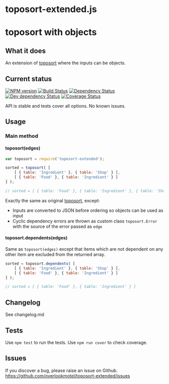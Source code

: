 # toposort-extended.js

# toposort with objects

## What it does

An extension of [toposort](https://github.com/marcelklehr/toposort) where the inputs can be objects.

## Current status

[![NPM version](https://img.shields.io/npm/v/toposort-extended.svg)](https://www.npmjs.com/package/toposort-extended)
[![Build Status](https://img.shields.io/travis/overlookmotel/toposort-extended/master.svg)](http://travis-ci.org/overlookmotel/toposort-extended)
[![Dependency Status](https://img.shields.io/david/overlookmotel/toposort-extended.svg)](https://david-dm.org/overlookmotel/toposort-extended)
[![Dev dependency Status](https://img.shields.io/david/dev/overlookmotel/toposort-extended.svg)](https://david-dm.org/overlookmotel/toposort-extended)
[![Coverage Status](https://img.shields.io/coveralls/overlookmotel/toposort-extended/master.svg)](https://coveralls.io/r/overlookmotel/toposort-extended)

API is stable and tests cover all options. No known issues.

## Usage

### Main method
#### toposort(edges)

```js
var toposort = require('toposort-extended');

sorted = toposort( [
	[ { table: 'Ingredient' }, { table: 'Shop' } ],
	[ { table: 'Food' }, { table: 'Ingredient' } ]
] );

// sorted = [ { table: 'Food' }, { table: 'Ingredient' }, { table: 'Shop' } ]
```

Exactly the same as original [toposort](https://github.com/marcelklehr/toposort), except:

* Inputs are converted to JSON before ordering so objects can be used as input
* Cyclic dependency errors are thrown as custom class `toposort.Error` with the source of the error passed as `edge`

#### toposort.dependents(edges)

Same as `toposort(edges)` except that items which are not dependent on any other item are excluded from the returned array.

```js
sorted = toposort.dependents( [
	[ { table: 'Ingredient' }, { table: 'Shop' } ],
	[ { table: 'Food' }, { table: 'Ingredient' } ]
] );

// sorted = [ { table: 'Food' }, { table: 'Ingredient' } ]
```

## Changelog

See changelog.md

## Tests

Use `npm test` to run the tests. Use `npm run cover` to check coverage.

## Issues

If you discover a bug, please raise an issue on Github. https://github.com/overlookmotel/toposort-extended/issues
